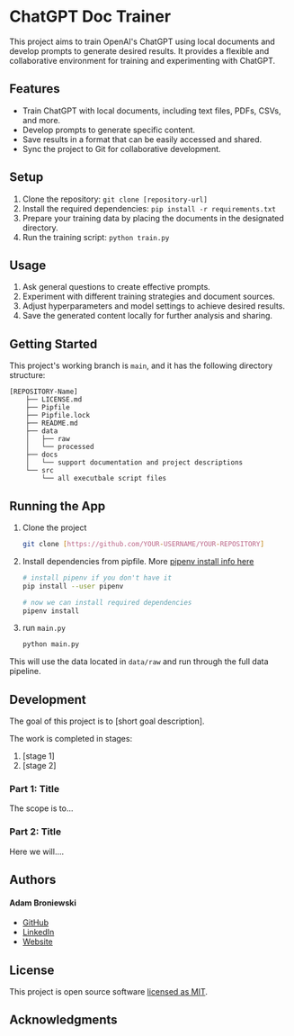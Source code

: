 # ChatGPT Doc Trainer

This project aims to train OpenAI's ChatGPT using local documents and develop prompts to generate desired results. It provides a flexible and collaborative environment for training and experimenting with ChatGPT.

## Features

- Train ChatGPT with local documents, including text files, PDFs, CSVs, and more.
- Develop prompts to generate specific content.
- Save results in a format that can be easily accessed and shared.
- Sync the project to Git for collaborative development.

## Setup

1. Clone the repository: `git clone [repository-url]`
2. Install the required dependencies: `pip install -r requirements.txt`
3. Prepare your training data by placing the documents in the designated directory.
4. Run the training script: `python train.py`

## Usage

1. Ask general questions to create effective prompts.
2. Experiment with different training strategies and document sources.
3. Adjust hyperparameters and model settings to achieve desired results.
4. Save the generated content locally for further analysis and sharing.

## Getting Started

This project's working branch is `main`, and it has the following directory structure:

```
[REPOSITORY-Name]
	├── LICENSE.md
	├── Pipfile
	├── Pipfile.lock
	├── README.md
	├── data
	│   ├── raw
	│   └── processed
	├── docs
	│   └── support documentation and project descriptions
	└── src
	    └── all executbale script files
```

## Running the App

1. Clone the project
	```bash
	git clone [https://github.com/YOUR-USERNAME/YOUR-REPOSITORY]
	```
2. Install dependencies from pipfile. More [pipenv install info here](https://pipenv.pypa.io/en/latest/)
	```bash
	# install pipenv if you don't have it
	pip install --user pipenv
	```

	```bash
	# now we can install required dependencies
	pipenv install
	```
4. run `main.py`
	```bash
	python main.py
	```

This will use the data located in `data/raw` and run through the full data pipeline.

## Development

The goal of this project is to [short goal description].

The work is completed in stages:

1. [stage 1]
2. [stage 2]

### 	Part 1: Title

The scope is to...

### 	Part 2: Title

Here we will....

## Authors

#### Adam Broniewski

* [GitHub](https://github.com/abroniewski)
* [LinkedIn](https://www.linkedin.com/in/abroniewski/)
* [Website](https://adambron.com)

## License

This project is open source software [licensed as MIT][license].

## Acknowledgments


[license]: https://github.com/abroniewski/LICENSE.md
